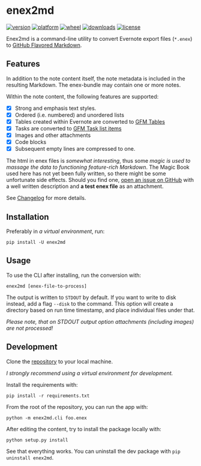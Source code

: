 # enex2md

[![version](https://img.shields.io/pypi/v/enex2md.svg?style=flat)](https://pypi.org/project/enex2md/)
[![platform](https://img.shields.io/pypi/pyversions/enex2md.svg?style=flat)](https://pypi.org/project/enex2md/)
[![wheel](https://img.shields.io/pypi/wheel/enex2md.svg?style=flat)](https://pypi.org/project/enex2md/)
[![downloads](https://img.shields.io/pypi/dm/enex2md.svg?style=flat)](https://pypi.org/project/enex2md/)
[![license](https://img.shields.io/github/license/janikarh/enex2md.svg?style=flat)](https://github.com/janikarh/enex2md/blob/master/LICENSE)

Enex2md is a command-line utility to convert Evernote export files (`*.enex`) to [GitHub Flavored Markdown](https://github.github.com/gfm/).

## Features

In addition to the note content itself, the note metadata is included in the resulting Markdown. The enex-bundle may contain one or more notes.

Within the note content, the following features are supported:

- [x] Strong and emphasis text styles.
- [x] Ordered (i.e. numbered) and unordered lists
- [x] Tables created within Evernote are converted to [GFM Tables](https://github.github.com/gfm/#table)
- [x] Tasks are converted to [GFM Task list items](https://github.github.com/gfm/#task-list-item)
- [x] Images and other attachments
- [x] Code blocks
- [x] Subsequent empty lines are compressed to one.

The html in enex files is *somewhat interesting*, thus some *magic is used to massage the data to functioning feature-rich Markdown*. The Magic Book used here has not yet been fully written, so there might be some unfortunate side effects. Should you find one, [open an issue on GitHub](https://github.com/janikarh/enex2md/issues) with a well written description and **a test enex file** as an attachment.

See [Changelog](https://github.com/janikarh/enex2md/blob/master/CHANGELOG.md) for more details.

## Installation

Preferably in *a virtual environment*, run:

`pip install -U enex2md`

## Usage

To use the CLI after installing, run the conversion with:

`enex2md [enex-file-to-process]`

The output is written to `STDOUT` by default. If you want to write to disk instead, add a flag `--disk` to the command. This option will create a directory based on run time timestamp, and place individual files under that.

*Please note, that on STDOUT output option attachments (including images) are not processed!*

## Development

Clone the [repository](https://github.com/janikarh/enex2md) to your local machine.

*I strongly recommend using a virtual environment for development.*

Install the requirements with:

`pip install -r requirements.txt`

From the root of the repository, you can run the app with:

`python -m enex2md.cli foo.enex`

After editing the content, try to install the package locally with:

`python setup.py install`

See that everything works. You can uninstall the dev package with `pip uninstall enex2md`.
